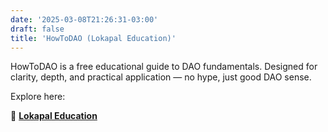 ```yaml
---
date: '2025-03-08T21:26:31-03:00'
draft: false
title: 'HowToDAO (Lokapal Education)'
---
```


HowToDAO is a free educational guide to DAO fundamentals. Designed for clarity, depth, and practical application — no hype, just good DAO sense.

Explore here:  

🔗 [**Lokapal Education**](https://lokapal-xyz.github.io/education/)


